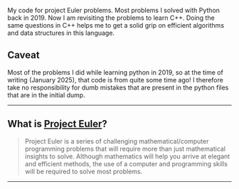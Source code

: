 My code for project Euler problems. Most problems I solved with Python back in 2019. Now I am revisiting the problems to learn C++. Doing the same questions in C++ helps me to get a solid grip on efficient algorithms and data structures in this language.

## Caveat
Most of the problems I did while learning python in 2019, so at the time of writing (January 2025), that code is from quite some time ago! I therefore take no responsibility for dumb mistakes that are present in the python files that are in the initial dump.

---

## What is [Project Euler](https://projecteuler.net/about)?

>Project Euler is a series of challenging mathematical/computer programming problems that will require more than just mathematical insights to solve. Although mathematics will help you arrive at elegant and efficient methods, the use of a computer and programming skills will be required to solve most problems.

---
